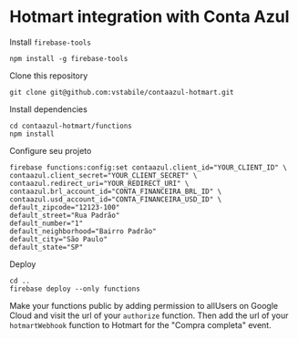 # Hotmart integration with Conta Azul

Install `firebase-tools`

```
npm install -g firebase-tools
```

Clone this repository

```
git clone git@github.com:vstabile/contaazul-hotmart.git
```

Install dependencies

```
cd contaazul-hotmart/functions
npm install
```

Configure seu projeto

```
firebase functions:config:set contaazul.client_id="YOUR_CLIENT_ID" \
contaazul.client_secret="YOUR_CLIENT_SECRET" \
contaazul.redirect_uri="YOUR_REDIRECT_URI" \
contaazul.brl_account_id="CONTA_FINANCEIRA_BRL_ID" \
contaazul.usd_account_id="CONTA_FINANCEIRA_USD_ID" \
default_zipcode="12123-100"
default_street="Rua Padrão"
default_number="1"
default_neighborhood="Bairro Padrão"
default_city="São Paulo"
default_state="SP"
```

Deploy

```
cd ..
firebase deploy --only functions
```

Make your functions public by adding permission to allUsers on Google Cloud and visit the url of your `authorize` function. Then add the url of your `hotmartWebhook` function to Hotmart for the "Compra completa" event.

